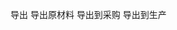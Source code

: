   <mu-button flat color="primary">导出
                    <mu-menu placement="bottom-end" :open.sync="outputopen">
                        <mu-button icon color="primary">
                            <mu-icon value="keyboard_arrow_down"></mu-icon>
                        </mu-button>
                        <mu-list slot="content">
                            <mu-list-item button to="Manufactory/raw">
                                <mu-list-item-title>导出原材料</mu-list-item-title>
                            </mu-list-item>
                            <mu-list-item button to="Purchase/Partspurchase">
                                <mu-list-item-title>导出到采购</mu-list-item-title>
                            </mu-list-item>
                            <mu-list-item button to="Manufactory/partsprocess">
                                <mu-list-item-title>导出到生产</mu-list-item-title>
                            </mu-list-item>
                        </mu-list>
                    </mu-menu>
                </mu-button>

